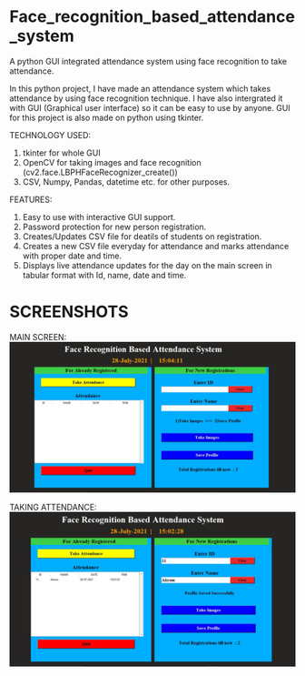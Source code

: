 # Face_recognition_based_attendance_system
A python GUI integrated attendance system using face recognition to take attendance.

In this python project, I have made an attendance system which takes attendance by using face recognition technique. I have also intergrated it with GUI (Graphical user interface) so it can be easy to use by anyone. GUI for this project is also made on python using tkinter.

TECHNOLOGY USED:
1) tkinter for whole GUI
2) OpenCV for taking images and face recognition (cv2.face.LBPHFaceRecognizer_create())
3) CSV, Numpy, Pandas, datetime etc. for other purposes.

FEATURES:
1) Easy to use with interactive GUI support.
2) Password protection for new person registration.
3) Creates/Updates CSV file for deatils of students on registration.
4) Creates a new CSV file everyday for attendance and marks attendance with proper date and time.
5) Displays live attendance updates for the day on the main screen in tabular format with Id, name, date and time.

# SCREENSHOTS
MAIN SCREEN:
![Screenshot (9)](https://github.com/akramalsabri/FACE-RECOGNITION-ATTENDANCE-SYSTEM/blob/main/FACE%20RECOGNITION%20BASED%20ATTENDANCE%20MONITORING%20SYSTEM/img4.JPG)

TAKING ATTENDANCE:
![Screenshot (10)](https://github.com/akramalsabri/FACE-RECOGNITION-ATTENDANCE-SYSTEM/blob/main/FACE%20RECOGNITION%20BASED%20ATTENDANCE%20MONITORING%20SYSTEM/img3.JPG)

